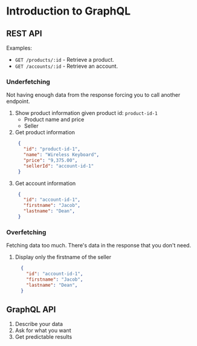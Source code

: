 # Introduction to GraphQL
## REST API
Examples:
- `GET /products/:id` - Retrieve a product.
- `GET /accounts/:id` - Retrieve an account.

### Underfetching
Not having enough data from the response forcing you to call another endpoint.
1. Show product information given product id: `product-id-1`
    - Product name and price
    - Seller
2. Get product information
   ```json
    {
      "id": "product-id-1",
      "name": "Wireless Keyboard",
      "price": "9,375.00",
      "sellerId": "account-id-1"
    }
    ```
3. Get account information
   ```json
    {
      "id": "account-id-1",
      "firstname": "Jacob",
      "lastname": "Dean",
    }
   ```

### Overfetching
Fetching data too much. There's data in the response that you don't need.
1. Display only the firstname of the seller
    ```json
      {
        "id": "account-id-1",
        "firstname": "Jacob",
        "lastname": "Dean",
      }
    ```
## GraphQL API
1. Describe your data
2. Ask for what you want
3. Get predictable results
